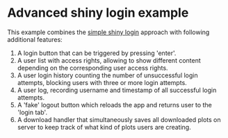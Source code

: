 # Advanced shiny login example

This example combines the [simple shiny login](http://link) approach with following additional features:

1. A login button that can be triggered by pressing 'enter'.
2. A user list with access rights, allowing to show different content depending on the corresponding user access rights.
3. A user login history counting the number of unsuccessful login attempts, blocking users with three or more login attempts.
4. A user log, recording username and timestamp of all successful login attempts.
5. A 'fake' logout button which reloads the app and returns user to the 'login tab'.
6. A download handler that simultaneously saves all downloaded plots on server to keep track of what kind of plots users are creating.

